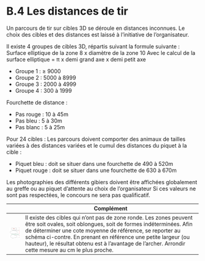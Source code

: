 # B.4 Les distances de tir

Un parcours de tir sur cibles 3D se déroule en distances inconnues.
Le choix des cibles et des distances est laissé à l’initiative de l’organisateur.

Il existe 4 groupes de cibles 3D, répartis suivant la formule suivante :
Surface elliptique de la zone 8 x diamètre de la zone 10
Avec le calcul de la surface elliptique = π x demi grand axe x demi petit axe

- Groupe 1 : ≥ 9000
- Groupe 2 : 5000 à 8999
- Groupe 3 : 2000 à 4999
- Groupe 4 : 300 à 1999

Fourchette de distance :

- Pas rouge : 10 à 45m
- Pas bleu : 5 à 30m
- Pas blanc : 5 à 25m

Pour 24 cibles :
Les parcours doivent comporter des animaux de tailles variées à des distances variées et le cumul des
distances du piquet à la cible :

- Piquet bleu : doit se situer dans une fourchette de 490 à 520m
- Piquet rouge : doit se situer dans une fourchette de 630 à 670m

Les photographies des différents gibiers doivent être affichées globalement au greffe ou au piquet
d’attente au choix de l’organisateur
Si ces valeurs ne sont pas respectées, le concours ne sera pas qualificatif.



|                                                              | Complément                                                   |
| ------------------------------------------------------------ | ------------------------------------------------------------ |
| ![](./assets/Reglements_Sportifs_Arbitrage_Fevrier_2022_Page_297_Image_0003.png) | Il existe des cibles qui n’ont pas de zone ronde. Les zones peuvent être soit ovales, soit oblongues, soit de formes indéterminées. Afin de déterminer une cote moyenne de référence, se reporter au schéma ci-contre. En prenant en référence une petite largeur (ou hauteur), le résultat obtenu est à l’avantage de l’archer. Arrondir cette mesure au cm le plus proche. |

